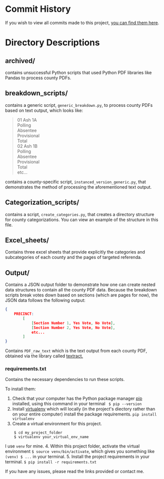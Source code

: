 # Commit History
If you wish to view all commits made to this project, [you can find them here](https://github.com/wkcamp/CountyElectionData/commits/master "you can find them here").
# Directory Descriptions
## archived/
contains unsuccessful Python scripts that used Python PDF libraries like Pandas to process county PDFs.
## breakdown_scripts/
contains a generic script, `generic_breakdown.py`, to process county PDFs based on text output, which looks like:

> 01 Ash 1A  
> Polling  
> Absentee  
> Provisional  
> Total  
> 02 Ash 1B  
> Polling  
> Absentee  
> Provisional  
> Total  
> etc...  

contains a county-specific script, `instanced_version_generic.py`, that demonstrates the method of processing the aforementioned text output.

## Categorization_scripts/
contains a script, `create_categories.py`, that creates a directory structure for county categorizations. You can view an example of the structure in this file.

## Excel_sheets/
Contains three excel sheets that provide explicitly the categories and subcategories of each county and the pages of targeted referenda.

## Output/
Contains a JSON output folder to demonstrate  how one can create nested data structures to contain all the county PDF data. Because the breakdown scripts break votes down based on sections (which are pages for now), the JSON data follows the following output:
```json
{
	PRECINCT:
		[ 
			[Section Number 1, Yes Vote, No Vote],
			[Section Number 2, Yes Vote, No Vote],
			etc...
		]
}
```

Contains `PDF_raw_text` which is the text output from each county PDF, obtained via the library called [textract.](https://textract.readthedocs.io/en/stable/ "textract.")

### requirements.txt
Contains the necessary dependencies to run these scripts.

To install them:
1. Check that your computer has the Python package manager [pip](https://pip.pypa.io/en/stable/ "pip") installed, using this command in your terminal
` $ pip --version`
2. Install [virtualenv](https://docs.python-guide.org/dev/virtualenvs/ "virtualenv") which will locally (in the project's diectory rather than on your entire computer) install the package requirements.
`pip install virtualenv`
3. Create a virtual environment for this project.
```
	$ cd my_project_folder
	$ virtualenv your_virtual_env_name
```
I use `venv` for mine.
4. Within this project folder, activate the virtual environment
`$ source venv/bin/activate`, which gives you something like `(venv) $ ...` in your terminal.
5. Install the project requirements in your terminal.
`$ pip install -r requirements.txt`

If you have any issues, please read the links provided or contact me.